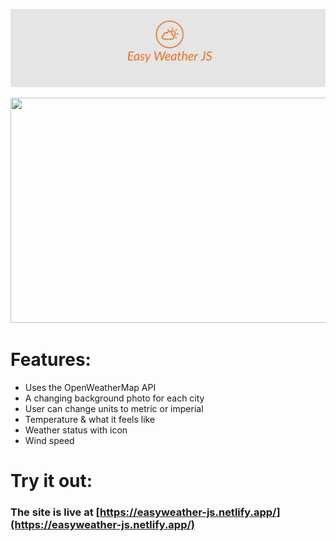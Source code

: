 <p align="center">
<img src="banner.png">
</p>

<p align="center">
<img src="tokyo.png" width="640" height="360">
</p>

# Features:
* Uses the OpenWeatherMap API
* A changing background photo for each city
* User can change units to metric or imperial
* Temperature & what it feels like
* Weather status with icon
* Wind speed

# Try it out:
### The site is live at [https://easyweather-js.netlify.app/](https://easyweather-js.netlify.app/)
